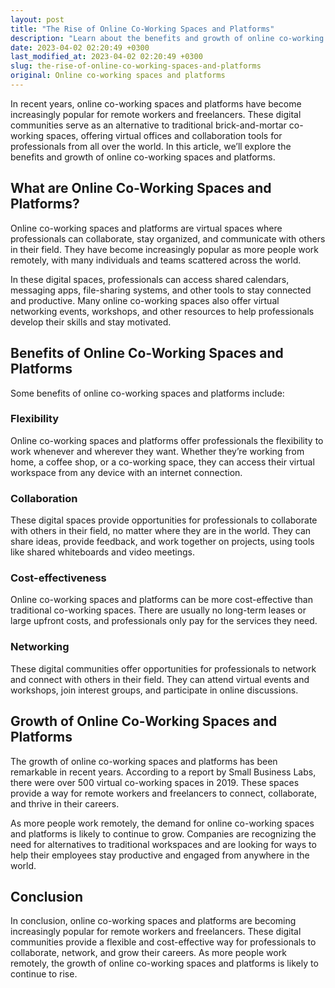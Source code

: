 ```yaml
---
layout: post
title: "The Rise of Online Co-Working Spaces and Platforms"
description: "Learn about the benefits and growth of online co-working spaces and platforms for remote workers and freelancers."
date: 2023-04-02 02:20:49 +0300
last_modified_at: 2023-04-02 02:20:49 +0300
slug: the-rise-of-online-co-working-spaces-and-platforms
original: Online co-working spaces and platforms
---
```

In recent years, online co-working spaces and platforms have become increasingly popular for remote workers and freelancers. These digital communities serve as an alternative to traditional brick-and-mortar co-working spaces, offering virtual offices and collaboration tools for professionals from all over the world. In this article, we’ll explore the benefits and growth of online co-working spaces and platforms.

## What are Online Co-Working Spaces and Platforms?

Online co-working spaces and platforms are virtual spaces where professionals can collaborate, stay organized, and communicate with others in their field. They have become increasingly popular as more people work remotely, with many individuals and teams scattered across the world.

In these digital spaces, professionals can access shared calendars, messaging apps, file-sharing systems, and other tools to stay connected and productive. Many online co-working spaces also offer virtual networking events, workshops, and other resources to help professionals develop their skills and stay motivated.

## Benefits of Online Co-Working Spaces and Platforms

Some benefits of online co-working spaces and platforms include:

### Flexibility

Online co-working spaces and platforms offer professionals the flexibility to work whenever and wherever they want. Whether they’re working from home, a coffee shop, or a co-working space, they can access their virtual workspace from any device with an internet connection.

### Collaboration

These digital spaces provide opportunities for professionals to collaborate with others in their field, no matter where they are in the world. They can share ideas, provide feedback, and work together on projects, using tools like shared whiteboards and video meetings.

### Cost-effectiveness

Online co-working spaces and platforms can be more cost-effective than traditional co-working spaces. There are usually no long-term leases or large upfront costs, and professionals only pay for the services they need.

### Networking

These digital communities offer opportunities for professionals to network and connect with others in their field. They can attend virtual events and workshops, join interest groups, and participate in online discussions.

## Growth of Online Co-Working Spaces and Platforms

The growth of online co-working spaces and platforms has been remarkable in recent years. According to a report by Small Business Labs, there were over 500 virtual co-working spaces in 2019. These spaces provide a way for remote workers and freelancers to connect, collaborate, and thrive in their careers.

As more people work remotely, the demand for online co-working spaces and platforms is likely to continue to grow. Companies are recognizing the need for alternatives to traditional workspaces and are looking for ways to help their employees stay productive and engaged from anywhere in the world.

## Conclusion

In conclusion, online co-working spaces and platforms are becoming increasingly popular for remote workers and freelancers. These digital communities provide a flexible and cost-effective way for professionals to collaborate, network, and grow their careers. As more people work remotely, the growth of online co-working spaces and platforms is likely to continue to rise.